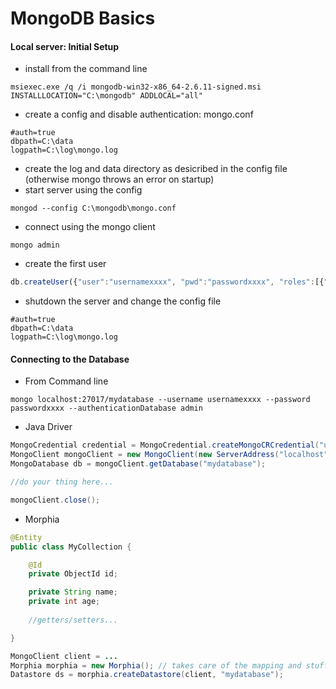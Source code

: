 # MongoDB Basics

####  Local server: Initial Setup
- install from the command line
```
msiexec.exe /q /i mongodb-win32-x86_64-2.6.11-signed.msi INSTALLLOCATION="C:\mongodb" ADDLOCAL="all"
```
- create a config and disable authentication: mongo.conf
```
#auth=true
dbpath=C:\data
logpath=C:\log\mongo.log
```
- create the log and data directory as desicribed in the config file (otherwise mongo throws an error on startup)
- start server using the config
```
mongod --config C:\mongodb\mongo.conf
```
- connect using the mongo client
```
mongo admin
```
- create the first user
```javascript
db.createUser({"user":"usernamexxxx", "pwd":"passwordxxxx", "roles":[{"role":"dbOwner", "db":"mydatabase"}]});
```
- shutdown the server and change the config file
```
#auth=true
dbpath=C:\data
logpath=C:\log\mongo.log
```

#### Connecting to the Database
- From Command line
```
mongo localhost:27017/mydatabase --username usernamexxxx --password passwordxxxx --authenticationDatabase admin
```
- Java Driver
```java
MongoCredential credential = MongoCredential.createMongoCRCredential("usernamexxxx", "admin", "passwordxxxx".toCharArray());
MongoClient mongoClient = new MongoClient(new ServerAddress("localhost", 27017), Arrays.asList(credential));
MongoDatabase db = mongoClient.getDatabase("mydatabase");

//do your thing here...

mongoClient.close();
```
- Morphia
```java
@Entity
public class MyCollection {

	@Id
	private ObjectId id;

	private String name;
	private int age;
	
	//getters/setters...

}

MongoClient client = ...
Morphia morphia = new Morphia(); // takes care of the mapping and stuffs
Datastore ds = morphia.createDatastore(client, "mydatabase");
```
